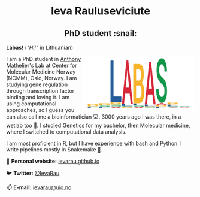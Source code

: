 <h1 align="center"> Ieva Rauluseviciute </h1>

<h2 align="center"> PhD student :snail: </h2>

**Labas!** (*"Hi!"* in Lithuanian)

<img align="right" src="labas.png" width="300">

I am a PhD student in [Anthony Mathelier's Lab](https://mathelierlab.com/) at Center for Molecular Medicine Norway (NCMM), Oslo, Norway. I am studying gene regulation through transcription factor binding and loving it. I am using computational approaches, so I guess you can also call me a bioinformatician :computer:. 3000 years ago I was there, in a wetlab too :ring:. I studied Genetics for my bachelor, then Molecular medicine, where I switched to computational data analysis.

I am most proficient in R, but I have experience with bash and Python. I write pipelines mostly in Snakemake :snake:.

:scroll: **Personal website:** [ievarau.github.io](https://ievarau.github.io/)

:bird: **Twitter:** [@IevaRau](https://twitter.com/ievarau)

:mailbox: **E-mail:** ievarau@uio.no
